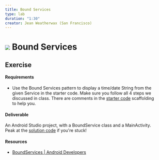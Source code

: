 ```yaml
---
title: Bound Services
type: lab
duration: "1:30"
creator: Jean Weatherwax (San Francisco)
---
```


# ![](https://ga-dash.s3.amazonaws.com/production/assets/logo-9f88ae6c9c3871690e33280fcf557f33.png) Bound Services

## Exercise

#### Requirements


* Use the Bound Services pattern to display a time/date String from the given Service in the starter code. Make sure you follow all 4 steps we discussed in class. There are comments in the [starter code](starter-code) scaffolding to help you. 


#### Deliverable

An Android Studio project, with a BoundService class and a MainActivity. Peak at the [solution code](solution-code) if you're stuck!

#### Resources

- [BoundServices | Android Developers](https://developer.android.com/guide/components/bound-services.html)